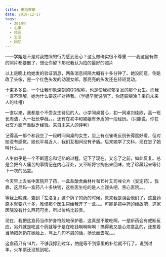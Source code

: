 ```yaml
---
title: 重蹈覆辙
date: 2019-12-17
tags:
  - 2019年
  - 心事
  - 校园
  - 生活
  - 回忆
---
```


——学姐是不是对我拍照的行为感到恶心？这么做确实很不尊重
——我这里有你的照片都要删了，想让你留下那张我认为拍的最好的照片

以上是晚上给她发的验证消息，两条消息间隔大概有十多分钟了。她没同意，倒是改了头像，是一个红色头发的动漫女郎，那亮亮的头发还在轻轻晃动。

十束多多良，一个让我印象深刻的QQ昵称，也是使我抑郁复发的那个女生。而我一直不理解，她为什么要这样对待我。（学姐早就说明了，你还装糊涂？来自未来人的吐槽）

一直以来，我都是个不受女生待见的人，小学同桌曾心，初一同桌刘佳欣，高一班长周洁，大一社长李薇。。。还有在初中和颖姐有矛盾的一段经历。（只能说，你在社交方面严重缺乏经验。来自未来人的评判）

记得高一那个和我坐了一段时间同桌的女生，脸上有点雀斑反倒长得蛮好看，但对她没有感觉。她也平易近人，我们互相间没有矛盾。后来她学了文科，现在忘了她叫什么。。。

人生似乎是一个不断遗忘和记忆的过程，记下了现在，又忘了之前，如此反复。总是会把令人痛苦的事情记在内心深处，又不断将它掏出来回味，完了珍藏起来等待下一次的品尝。

今天早上去省中医院开了药，一盒盐酸舍曲林片和15片艾司唑仑片（安定药）。我靠，这尼玛一盒药八十多块钱，这些医生吃的是人血馒头吧，黑心医院。。。

等我上晚课，查到「左洛复」这个牌子的药的时候，原来我是误会他们了，这盒药原本就要八十多，难怪那个医生只给我开了一盒。。。可能是抓中药的缘故吧，这家医院没有什么西药可卖，所以价格比较贵。

现在，我把这盒药当作护身符般地保护着，这真是不敢吃啊，一是断药会有戒断反应，另外就是吃这个药就等于是在吃钱啊啊啊啊！搞得我又是心烦意乱的，还想着当场把药扔在她脸上，骂上几句不屑的话，扬长而去呢。。。

这盒药只有14片，不够我撑到过年，怕是等不到家里的补给就不行了。说到过年，火车票还没抢到呢。

